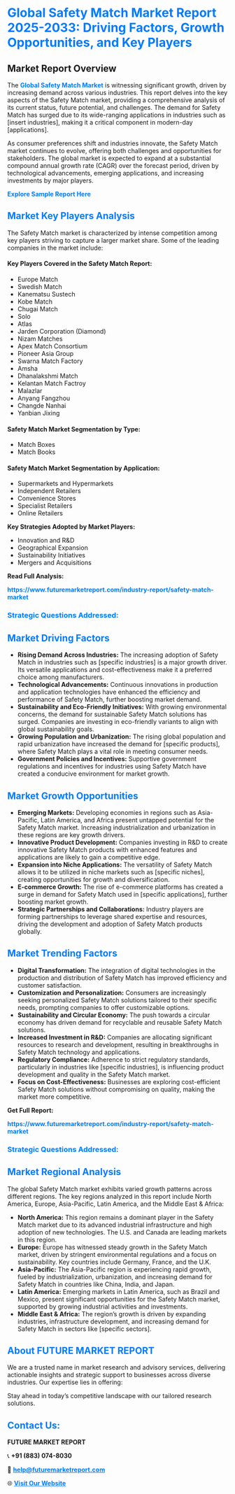 <h1 style="color: #007BFF;">Global Safety Match Market Report 2025-2033: Driving Factors, Growth Opportunities, and Key Players</h1>

<section id="overview">
<h2>Market Report Overview</h2>
<p>The <a href="https://www.futuremarketreport.com/industry-report/safety-match-market" style="color: #007BFF; text-decoration: none;"><strong>Global Safety Match Market</strong></a> is witnessing significant growth, driven by increasing demand across various industries. This report delves into the key aspects of the Safety Match market, providing a comprehensive analysis of its current status, future potential, and challenges. The demand for Safety Match has surged due to its wide-ranging applications in industries such as [insert industries], making it a critical component in modern-day [applications].</p>
<p>As consumer preferences shift and industries innovate, the Safety Match market continues to evolve, offering both challenges and opportunities for stakeholders. The global market is expected to expand at a substantial compound annual growth rate (CAGR) over the forecast period, driven by technological advancements, emerging applications, and increasing investments by major players.</p>
</section>

<section id="overview">
<p><a href="https://www.futuremarketreport.com/request-sample/reportId=31620" style="color: #007BFF; text-decoration: none;"><strong>Explore Sample Report Here</strong></a></p>
</section>

<section id="key-players">
<h2 style="color: #007BFF;">Market Key Players Analysis</h2>
<p>The Safety Match market is characterized by intense competition among key players striving to capture a larger market share. Some of the leading companies in the market include:</p>
<h4>Key Players Covered in the Safety Match Report:</h4>
<ul><li>Europe Match</li><li>Swedish Match</li><li>Kanematsu Sustech</li><li>Kobe Match</li><li>Chugai Match</li><li>Solo</li><li>Atlas</li><li>Jarden Corporation (Diamond)</li><li>Nizam Matches</li><li>Apex Match Consortium</li><li>Pioneer Asia Group</li><li>Swarna Match Factory</li><li>Amsha</li><li>Dhanalakshmi Match</li><li>Kelantan Match Factroy</li><li>Malazlar</li><li>Anyang Fangzhou</li><li>Changde Nanhai</li><li>Yanbian Jixing</li></ul>
<h4>Safety Match Market Segmentation by Type:</h4>
<ul><li>Match Boxes</li><li>Match Books</li></ul>

<h4>Safety Match Market Segmentation by Application:</h4>
<ul><li>Supermarkets and Hypermarkets</li><li>Independent Retailers</li><li>Convenience Stores</li><li>Specialist Retailers</li><li>Online Retailers</li></ul>
<p><strong>Key Strategies Adopted by Market Players:</strong></p>
<ul>
<li>Innovation and R&D</li>
<li>Geographical Expansion</li>
<li>Sustainability Initiatives</li>
<li>Mergers and Acquisitions</li>
</ul>
</section>

<section>
<p><strong>Read Full Analysis: </strong></p><a href="https://www.futuremarketreport.com/industry-report/safety-match-market" style="color: #007BFF; text-decoration: none;"><strong>https://www.futuremarketreport.com/industry-report/safety-match-market</strong></a>
<h3 style="color: #007BFF;">Strategic Questions Addressed:</h3>
</section>

<section id="driving-factors">
<h2 style="color: #007BFF;">Market Driving Factors</h2>
<ul>
<li><strong>Rising Demand Across Industries:</strong> The increasing adoption of Safety Match in industries such as [specific industries] is a major growth driver. Its versatile applications and cost-effectiveness make it a preferred choice among manufacturers.</li>
<li><strong>Technological Advancements:</strong> Continuous innovations in production and application technologies have enhanced the efficiency and performance of Safety Match, further boosting market demand.</li>
<li><strong>Sustainability and Eco-Friendly Initiatives:</strong> With growing environmental concerns, the demand for sustainable Safety Match solutions has surged. Companies are investing in eco-friendly variants to align with global sustainability goals.</li>
<li><strong>Growing Population and Urbanization:</strong> The rising global population and rapid urbanization have increased the demand for [specific products], where Safety Match plays a vital role in meeting consumer needs.</li>
<li><strong>Government Policies and Incentives:</strong> Supportive government regulations and incentives for industries using Safety Match have created a conducive environment for market growth.</li>
</ul>
</section>

<section id="growth-opportunities">
<h2 style="color: #007BFF;">Market Growth Opportunities</h2>
<ul>
<li><strong>Emerging Markets:</strong> Developing economies in regions such as Asia-Pacific, Latin America, and Africa present untapped potential for the Safety Match market. Increasing industrialization and urbanization in these regions are key growth drivers.</li>
<li><strong>Innovative Product Development:</strong> Companies investing in R&D to create innovative Safety Match products with enhanced features and applications are likely to gain a competitive edge.</li>
<li><strong>Expansion into Niche Applications:</strong> The versatility of Safety Match allows it to be utilized in niche markets such as [specific niches], creating opportunities for growth and diversification.</li>
<li><strong>E-commerce Growth:</strong> The rise of e-commerce platforms has created a surge in demand for Safety Match used in [specific applications], further boosting market growth.</li>
<li><strong>Strategic Partnerships and Collaborations:</strong> Industry players are forming partnerships to leverage shared expertise and resources, driving the development and adoption of Safety Match products globally.</li>
</ul>
</section>

<section id="trending-factors">
<h2 style="color: #007BFF;">Market Trending Factors</h2>
<ul>
<li><strong>Digital Transformation:</strong> The integration of digital technologies in the production and distribution of Safety Match has improved efficiency and customer satisfaction.</li>
<li><strong>Customization and Personalization:</strong> Consumers are increasingly seeking personalized Safety Match solutions tailored to their specific needs, prompting companies to offer customizable options.</li>
<li><strong>Sustainability and Circular Economy:</strong> The push towards a circular economy has driven demand for recyclable and reusable Safety Match solutions.</li>
<li><strong>Increased Investment in R&D:</strong> Companies are allocating significant resources to research and development, resulting in breakthroughs in Safety Match technology and applications.</li>
<li><strong>Regulatory Compliance:</strong> Adherence to strict regulatory standards, particularly in industries like [specific industries], is influencing product development and quality in the Safety Match market.</li>
<li><strong>Focus on Cost-Effectiveness:</strong> Businesses are exploring cost-efficient Safety Match solutions without compromising on quality, making the market more competitive.</li>
</ul>
</section>

<section>
<p><strong>Get Full Report: </strong></p><a href="https://www.futuremarketreport.com/industry-report/safety-match-market" style="color: #007BFF; text-decoration: none;"><strong>https://www.futuremarketreport.com/industry-report/safety-match-market</strong></a>
<h3 style="color: #007BFF;">Strategic Questions Addressed:</h3>
</section>


<section id="regional-analysis">
<h2 style="color: #007BFF;">Market Regional Analysis</h2>
<p>The global Safety Match market exhibits varied growth patterns across different regions. The key regions analyzed in this report include North America, Europe, Asia-Pacific, Latin America, and the Middle East & Africa:</p>
<ul>
<li><strong>North America:</strong> This region remains a dominant player in the Safety Match market due to its advanced industrial infrastructure and high adoption of new technologies. The U.S. and Canada are leading markets in this region.</li>
<li><strong>Europe:</strong> Europe has witnessed steady growth in the Safety Match market, driven by stringent environmental regulations and a focus on sustainability. Key countries include Germany, France, and the U.K.</li>
<li><strong>Asia-Pacific:</strong> The Asia-Pacific region is experiencing rapid growth, fueled by industrialization, urbanization, and increasing demand for Safety Match in countries like China, India, and Japan.</li>
<li><strong>Latin America:</strong> Emerging markets in Latin America, such as Brazil and Mexico, present significant opportunities for the Safety Match market, supported by growing industrial activities and investments.</li>
<li><strong>Middle East & Africa:</strong> The region’s growth is driven by expanding industries, infrastructure development, and increasing demand for Safety Match in sectors like [specific sectors].</li>
</ul>
</section>

<footer>
<h2 style="color: #007BFF;">About FUTURE MARKET REPORT</h2>
<p>We are a trusted name in market research and advisory services, delivering actionable insights and strategic support to businesses across diverse industries. Our expertise lies in offering:</p>

<p>Stay ahead in today’s competitive landscape with our tailored research solutions.</p>

<h2 style="color: #007BFF;">Contact Us:</h2>
<p><strong>FUTURE MARKET REPORT</strong></p>
<p>📞 <strong>+91 (883) 074-8030</strong></p>
<p>📧 <strong><a href="mailto:help@futuremarketreport.com" style="color: #007BFF;">help@futuremarketreport.com</a></strong></p>
<p>🌐 <strong><a href="https://www.futuremarketreport.com/" style="color: #007BFF;">Visit Our Website</a></strong></p>
</footer>